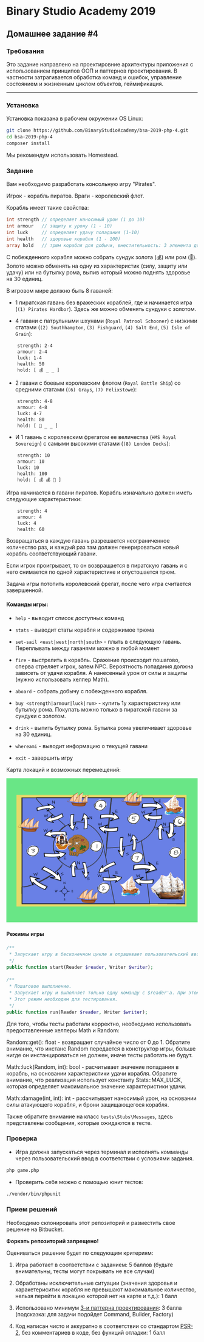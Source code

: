 # Binary Studio Academy 2019

## Домашнее задание #4

### Требования

Это задание направлено на проектировние архитектуры приложения с использованием принципов ООП и паттернов проектирования. В частности затрагивается обработка команд и ошибок, управление состоянием и жизненным циклом объектов, геймификация.

***

### Установка

Установка показана в рабочем окружении OS Linux:

```bash
git clone https://github.com/BinaryStudioAcademy/bsa-2019-php-4.git
cd bsa-2019-php-4
composer install
```
Мы рекомендум использовать Homestead.

### Задание
Вам необходимо разработать консольную игру "Pirates". 

Игрок - корабль пиратов. Враги - королевский флот.

Корабль имеет такие свойства:

```php
int strength // определяет наносимый урон (1 до 10)
int armour   // защиту к урону (1 - 10)
int luck     // определяет удачу попадания (1-10)
int health   // здоровье корабля (1 - 100)
array hold   // трюм корабля для добычи, вместительность: 3 элемента добычи.
```

С побежденного корабля можно собрать сундук золота (💰) или ром (🍾). Золото можно обменять на одну из характеристик (силу, защиту или удачу) или на бутылку рома, выпив который можно поднять здоровье на 30 единиц.

В игровом мире должно быть 8 гаваней:

- 1 пиратская гавань без вражеских кораблей, где и начинается игра (`(1) Pirates Hardbor`). Здесь же можно обменять сундуки с золотом.

- 4 гавани с патрульными шхунами (`Royal Patrool Schooner`) с низкими статами (`(2) Southhampton`, `(3) Fishguard`, `(4) Salt End`, `(5) Isle of Grain`):
```
    strength: 2-4
    armour: 2-4
    luck: 1-4
    health: 50
    hold: [ 💰 _ _ ]
```

- 2 гавани с боевым королевским флотом (`Royal Battle Ship`) со средними статами (`(6) Grays`, `(7) Felixstowe`):
```
    strength: 4-8
    armour: 4-8
    luck: 4-7
    health: 80
    hold: [ 🍾 _ _ ]
```

- И 1 гавань с королевским фрегатом ее величества (`HMS Royal Sovereign`) с самыми высокими статами (`(8) London Docks`):
```
    strength: 10
    armour: 10
    luck: 10
    health: 100
    hold: [ 💰 💰 🍾 ]
```

Игра начинается в гавани пиратов. Корабль изначально должен иметь следующие характеристики:

```
    strength: 4
    armour: 4
    luck: 4
    health: 60
```

Возвращаться в каждую гавань разрешается неограниченное количество раз, и каждый раз там должен генерироваться новый корабль соответствующий гавани.

Если игрок проигрывает, то он возвращается в пиратскую гавань и с него снимается по одной характеристике и опустошается трюм.

Задача игры потопить королевский фрегат, после чего игра считается завершенной.

#### Команды игры:

- `help` - выводит список доступных команд

- `stats` - выводит статы корабля и содержимое трюма

- `set-sail <east|west|north|south>` - плыть в следующую гавань. Переплывать между гаванями можно в любой момент

- `fire` - выстрелить в корабль. Сражение происходит пошагово, сперва стреляет игрок, затем NPC. Вероятность попадания должна зависеть от удачи корабля. А нанесенный урон от силы и защиты (нужно использовать хелпер Math).

- `aboard` - собрать добычу с побежденного корабля. 

- `buy <strength|armour|luck|rum>` - купить 1у характеристику или бутылку рома. Покупать можно только в пиратской гавани за сундуки с золотом.

- `drink` - выпить бутылку рома. Бутылка рома увеличивает здоровье на 30 единиц.

- `whereami` - выводит информацию о текущей гавани

- `exit` - завершить игру

Карта локаций и возможных перемещений:

![map](Map.png)

#### Режимы игры

```php
/**
 * Запускает игру в бесконечном цикле и опрашивает пользовательский ввод.
 */
public function start(Reader $reader, Writer $writer);

/**
 * Пошаговое выполнение.
 * Запускает игру и выполняет только одну команду с $reader'a. При этом состояние игрового мира должно сохранятся
 * Этот режим необходим для тестирования.
 */
public function run(Reader $reader, Writer $writer);
```

Для того, чтобы тесты работали корректно, необходимо использовать предоставленные хелперы Math и Random:

Random::get(): float - возвращает случайное число от 0 до 1. Обратите внимание, что инстанс Random передается в конструктор игры, больше нигде он инстанцироваться не должен, иначе тесты работать не будут.

Math::luck(Random, int): bool - расчитывает значение попадания в корабль, на основании характеристики удачи корабля. Обратите внимание, что реализация использует константу Stats::MAX_LUCK, которая определяет максимальное значение характеристики удачи.

Math::damage(int, int): int - рассчитывает наносимый урон, на основании силы атакующего корабля, и брони защищающегося корабля.

Также обратите внимание на класс `tests\Stubs\Messages`, здесь представлены сообщения, которые ожидаются в тесте.

### Проверка

- Игра должна запускаться через терминал и исполнять комманды через пользовательский ввод в соответствии с условиями задания.

```bash
php game.php
```

- Проверить себя можно с помощью юнит тестов:

```bash
./vendor/bin/phpunit
```

### Прием решений

Необходимо склонировать этот репозиторий и разместить свое решение на Bitbucket.

__Форкать репозиторий запрещено!__

Оцениваться решение будет по следующим критериям:

1) Игра работает в соответствии с заданием: 5 баллов (будьте внимательны, тесты могут покрывать не все случаи)

2) Обработаны исключительные ситуации (значения здоровья и харакетериситик корабля не превышают максимальное количество, нельзя перейти в локацию которой нет на карте и т.д.): 1 балл

3) Использовано минимум [3-и паттерна проектирования](https://designpatternsphp.readthedocs.io/en/latest/): 3 балла (подсказка: для задачи подойдет Command, Builder, Factory)

4) Код написан чисто и аккуратно в соответствии со стандартом [PSR-2](https://www.php-fig.org/psr/psr-2/), без комментариев в коде, без функций отладки: 1 балл

